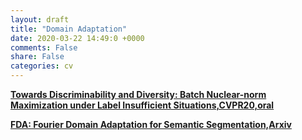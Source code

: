 ```yaml
---
layout: draft
title: "Domain Adaptation"
date: 2020-03-22 14:49:0 +0000
comments: False
share: False
categories: cv
---
```



**[Towards Discriminability and Diversity:
Batch Nuclear-norm Maximization under Label Insufficient Situations,CVPR20,oral](https://arxiv.org/pdf/2003.12237.pdf)**



**[FDA: Fourier Domain Adaptation for Semantic Segmentation,Arxiv](https://arxiv.org/pdf/2004.05498.pdf)**






